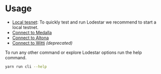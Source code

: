 # Usage

- [Local tesnet](local): To quickly test and run Lodestar we recommend to start a local testnet.
- [Connect to Medalla](medalla)
- [Connect to Altona](altona)
- [Connect to Witti](witti) *(deprecated)*

To run any other command or explore Lodestar options run the help command.

```bash
yarn run cli --help
```

